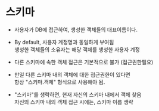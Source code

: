 
# 스키마


- 사용자가 DB에 접근하여, 생성한 객체들의 대표이름이다.  

- By default, 사용자 계정명과 동일하게 부여됨   
  생성한 객체들의 소유자는 해당 객체를 생성한 사용자 계정    

- 다른 스키마에 속한 객체 접근은 기본적으로 불가 (접근권한필요)  

- 만일 다른 스키마 내의 객체에 대한 접근권한이 있다면  
  항상 "스키마.객체" 형식으로 사용해야 됨.    
    
- "스키마"를 생략하면, 현재 자신의 스키마 내에서 객체 찾음    
  자신의 스키마 내의 객체 접근 시에는, 스키마 이름 생략  
